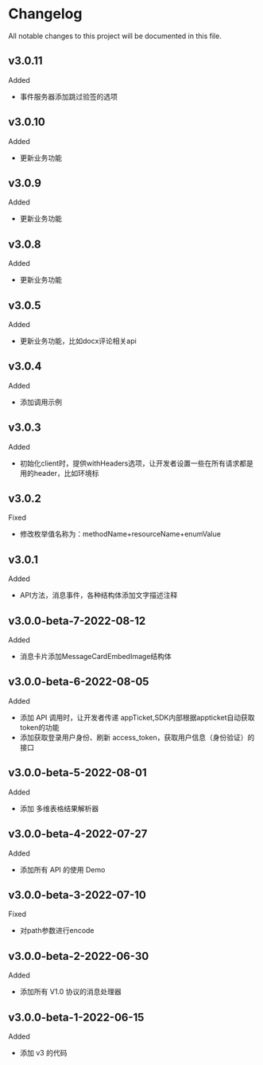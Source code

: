 # Changelog

All notable changes to this project will be documented in this file.

## v3.0.11

Added

- 事件服务器添加跳过验签的选项

## v3.0.10

Added

- 更新业务功能

## v3.0.9

Added

- 更新业务功能

## v3.0.8

Added

- 更新业务功能

## v3.0.5

Added

- 更新业务功能，比如docx评论相关api

## v3.0.4

Added

- 添加调用示例

## v3.0.3

Added

- 初始化client时，提供withHeaders选项，让开发者设置一些在所有请求都是用的header，比如环境标

## v3.0.2

Fixed

- 修改枚举值名称为：methodName+resourceName+enumValue

## v3.0.1

Added

- API方法，消息事件，各种结构体添加文字描述注释

## v3.0.0-beta-7-2022-08-12

Added

- 消息卡片添加MessageCardEmbedImage结构体

## v3.0.0-beta-6-2022-08-05

Added

- 添加 API 调用时，让开发者传递 appTicket,SDK内部根据appticket自动获取token的功能
- 添加获取登录用户身份、刷新 access_token，获取用户信息（身份验证）的接口

## v3.0.0-beta-5-2022-08-01

Added

- 添加 多维表格结果解析器

## v3.0.0-beta-4-2022-07-27

Added

- 添加所有 API 的使用 Demo

## v3.0.0-beta-3-2022-07-10

Fixed

- 对path参数进行encode

## v3.0.0-beta-2-2022-06-30

Added

- 添加所有 V1.0 协议的消息处理器

## v3.0.0-beta-1-2022-06-15

Added

- 添加 v3 的代码